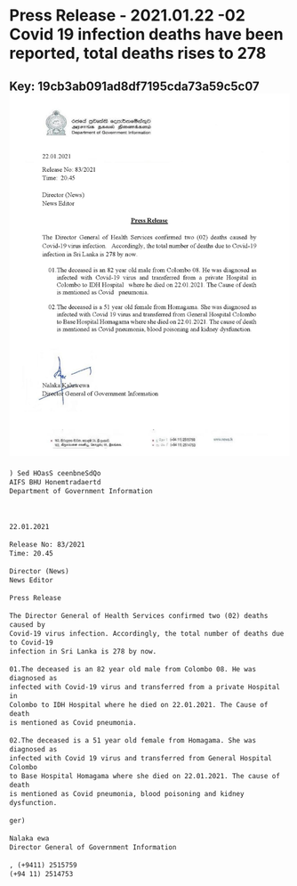 # Press Release - 2021.01.22 -02 Covid 19 infection deaths have been reported, total deaths rises to 278 
Key: 19cb3ab091ad8df7195cda73a59c5c07 
![img](img/19cb3ab091ad8df7195cda73a59c5c07.jpg)
---
```
) Sed HOasS ceenbneSdQo
AIFS BHU Honemtradaertd
Department of Government Information

 

22.01.2021

Release No: 83/2021
Time: 20.45

Director (News)
News Editor

Press Release

The Director General of Health Services confirmed two (02) deaths caused by
Covid-19 virus infection. Accordingly, the total number of deaths due to Covid-19
infection in Sri Lanka is 278 by now.

01.The deceased is an 82 year old male from Colombo 08. He was diagnosed as
infected with Covid-19 virus and transferred from a private Hospital in
Colombo to IDH Hospital where he died on 22.01.2021. The Cause of death
is mentioned as Covid pneumonia.

02.The deceased is a 51 year old female from Homagama. She was diagnosed as
infected with Covid 19 virus and transferred from General Hospital Colombo
to Base Hospital Homagama where she died on 22.01.2021. The cause of death
is mentioned as Covid pneumonia, blood poisoning and kidney dysfunction.

ger)

Nalaka ewa
Director General of Government Information

, (+9411) 2515759
(+94 11) 2514753

 

```
